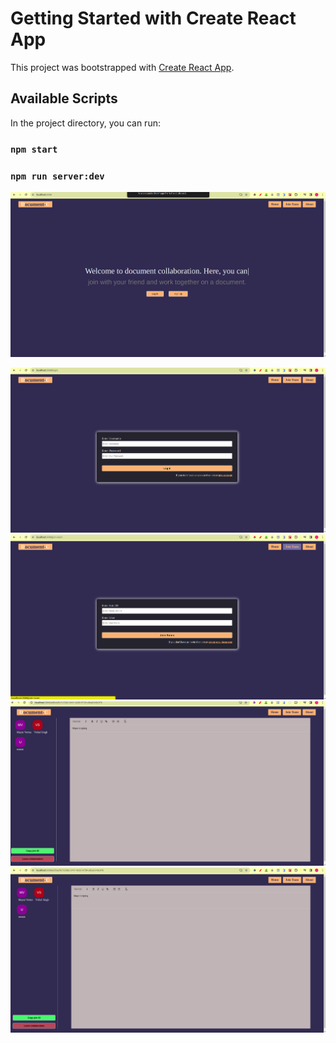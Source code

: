 # Getting Started with Create React App

This project was bootstrapped with [Create React App](https://github.com/facebook/create-react-app).

## Available Scripts

In the project directory, you can run:

### `npm start`
### `npm run server:dev`
![back](./src/assets/Screenshot%20from%202024-01-26%2023-21-48.png)

![back](./src/assets/Screenshot%20from%202024-01-26%2023-21-55.png)
![back](./src/assets/Screenshot%20from%202024-01-26%2023-22-16.png)
![back](./src/assets/Screenshot%20from%202024-01-26%2023-20-07.png)
![back](./src/assets/Screenshot%20from%202024-01-26%2023-20-22.png)

